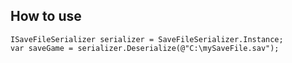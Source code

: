 <!-- LICENSE -->
## How to use

```CSharp
ISaveFileSerializer serializer = SaveFileSerializer.Instance;
var saveGame = serializer.Deserialize(@"C:\mySaveFile.sav");
```